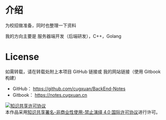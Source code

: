 # 介绍

为校招做准备，同时也整理一下资料

我的方向主要是 服务器端开发（后端研发），C++，Golang

# License

如需转载，请在转载处附上本项目 GitHub 链接或 我的网站链接（使用 Gitbook 构建）

- GitHub： https://github.com/cugxuan/BackEnd-Notes
- Gitbook： https://notes.cugxuan.cn

<a rel="license" href="http://creativecommons.org/licenses/by-nc-nd/4.0/"><img alt="知识共享许可协议" style="border-width:0" src="https://i.creativecommons.org/l/by-nc-nd/4.0/88x31.png" /></a><br />本作品采用<a rel="license" href="http://creativecommons.org/licenses/by-nc-nd/4.0/">知识共享署名-非商业性使用-禁止演绎 4.0 国际许可协议</a>进行许可。
